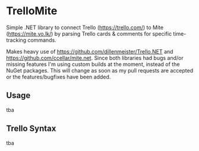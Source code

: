 TrelloMite
==========

Simple .NET library to connect Trello (https://trello.com/) to Mite (https://mite.yo.lk/) by parsing Trello cards & comments for specific time-tracking commands.

Makes heavy use of  https://github.com/dillenmeister/Trello.NET and https://github.com/ccellar/mite.net. Since both libraries had bugs and/or missing features I'm using custom builds at the moment, instead of the NuGet packages. This will change as soon as my pull requests are accepted or the features/bugfixes have been added.

Usage
-----
tba

Trello Syntax
-------------
tba
